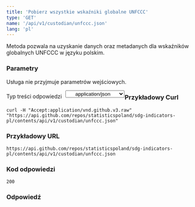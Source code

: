 ```yaml
---
title: 'Pobierz wszystkie wskaźniki globalne UNFCCC'
type: 'GET'
name: '/api/v1/custodian/unfccc.json'
lang: 'pl'
---
```


Metoda pozwala na uzyskanie danych oraz metadanych dla wskaźników globalnych UNFCCC w języku polskim.

### Parametry

<p>Usługa nie przyjmuje parametrów wejściowych.</p>

<p style='float:left;margin-top: 7px;'>Typ treści odpowiedzi</p>
<select style='float:left;padding: 0px 15px;width: 155px;margin-left: 10px;text-align-last: center;'>
  <option>application/json</option>
</select>

<div id='example1'>

<h3 id="przykładowy-curl">Przykładowy Curl</h3>

<p><code class="highlighter-rouge">curl -H "Accept:application/vnd.github.v3.raw" "https://api.github.com/repos/statisticspoland/sdg-indicators-pl/contents/api/v1/custodian/unfccc.json"</code></p>

<h3 id="przykładowy-url">Przykładowy URL</h3>

<p><code class="highlighter-rouge">https://api.github.com/repos/statisticspoland/sdg-indicators-pl/contents/api/v1/custodian/unfccc.json</code></p>

<h3 id="przykładowy-kod-odpowiedzi">Kod odpowiedzi</h3>

<p><code class="highlighter-rouge">200</code></p>

<h3 id="przykładowa-odpowiedź">Odpowiedź</h3>

<p><code class="highlighter-rouge" id="show-data-unfccc">
</code></p>

</div>


<script>

$.getJSON('http://sdg.gov.pl/api/v1/custodian/unfccc.json', function(data) {
    $('#show-data-unfccc').html(JSON.stringify(data, null, 2));
});

</script>

